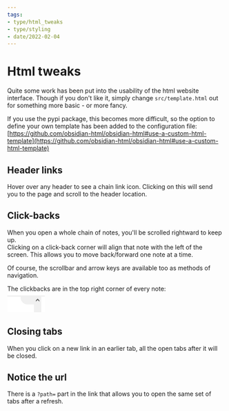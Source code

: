 ```yaml
---
tags:
- type/html_tweaks
- type/styling
- date/2022-02-04
---
```

   
# Html tweaks   
Quite some work has been put into the usability of the html website interface. Though if you don't like it, simply change `src/template.html` out for something more basic - or more fancy.   
   
If you use the pypi package, this becomes more difficult, so the option to define your own template has been added to the configuration file: [https://github.com/obsidian-html/obsidian-html#use-a-custom-html-template](https://github.com/obsidian-html/obsidian-html#use-a-custom-html-template)   
   
## Header links   
Hover over any header to see a chain link icon. Clicking on this will send you to the page and scroll to the header location.   
   
## Click-backs   
When you open a whole chain of notes, you'll be scrolled rightward to keep up.    
Clicking on a click-back corner will align that note with the left of the screen. This allows you to move back/forward one note at a time.    
   
Of course, the scrollbar and arrow keys are available too as methods of navigation.   
   
The clickbacks are in the top right corner of every note:   
![](../../Resources/img/Pasted%20image%2020211012013603.png)   
   
## Closing tabs   
When you click on a new link in an earlier tab, all the open tabs after it will be closed.   
   
## Notice the url   
There is a `?path=` part in the link that allows you to open the same set of tabs after a refresh.